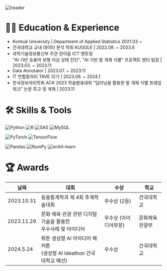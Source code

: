 ![header](https://capsule-render.vercel.app/api?type=wave&color=FFC0CB&height=300&section=header&text=seoyun&fontSize=90)
# 🏃‍♂️ Education & Experience
* Konkuk University | Department of Applied Statistics 2021.03 ~ 
* 건국대학교 교내 데이터 분석 학회 KUGGLE |  2022.08. ~ 2023.8
* 과학기술정보통신부 주관 한이음 ICT 멘토링 <br> "AI 기반 승용마 보행 이상 상태 진단", "AI 기반 말 개체 식별" 프로젝트 멘티 팀장 | 2023.03. ~ 2023.11
* Data Annotator |  2023.07. ~ 2023.11
* IT 연합동아리 TAVE 12기 | 2023.09. ~ 2024.1
* 한국정보처리학회 ACK 2023 학술발표대회 "딥러닝을 활용한 말 개체 식별 프레임워크" 논문 투고 및 게재 | 2023.11

# 🛠 Skills & Tools
![Python](https://img.shields.io/badge/python-3670A0?style=for-the-badge&logo=python&logoColor=ffdd54)
![R](https://img.shields.io/badge/r-%23276DC3.svg?style=for-the-badge&logo=r&logoColor=white)
![SAS](https://img.shields.io/badge/SAS-%23000080.svg?style=for-the-badge&logo=SAS&logoColor=white)
![MySQL](https://img.shields.io/badge/mysql-4479A1.svg?style=for-the-badge&logo=mysql&logoColor=white)

![PyTorch](https://img.shields.io/badge/PyTorch-%23EE4C2C.svg?style=for-the-badge&logo=PyTorch&logoColor=white)
![TensorFlow](https://img.shields.io/badge/TensorFlow-%23FF6F00.svg?style=for-the-badge&logo=TensorFlow&logoColor=white)

![Pandas](https://img.shields.io/badge/pandas-%23150458.svg?style=for-the-badge&logo=pandas&logoColor=white)
![NumPy](https://img.shields.io/badge/numpy-%23013243.svg?style=for-the-badge&logo=numpy&logoColor=white)
![scikit-learn](https://img.shields.io/badge/scikit--learn-%23F7931E.svg?style=for-the-badge&logo=scikit-learn&logoColor=white)



# 🏆 Awards
| 날짜       | 대회                            | 수상             | 학교         |
|------------|--------------------------------|-----------------|--------------|
| 2023.10.31 | 응용통계학과 제 4회 추계학술대회 | 우수상 (2등)      | 건국대학교   |
| 2023.11.29 |문화·체육·관광 관련 디지털 기술을 활용한 <br> 우수사례 및 아이디어| 우수상 (아이디어부문) | 문화체육관광부 |
| 2024.5.24 | 뤼튼 생성형 AI 아이디어 해커톤 <br>(생성형 AI Ideathon 건국대학교 예선) | 우수상 | 건국대학교   |








